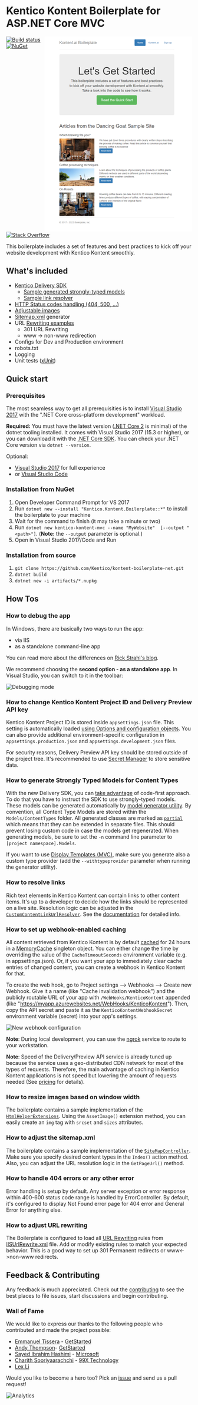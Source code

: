 # Kentico Kontent Boilerplate for ASP.NET Core MVC
[<img align="right" src="/img/template_thumbnail.png" alt="Boilerplate screenshot" />](/img/template.png)
[![Build status](https://ci.appveyor.com/api/projects/status/1s02tbk1tml2wdmj/branch/master?svg=true)](https://ci.appveyor.com/project/kentico/kontent-boilerplate-net/branch/master)
[![NuGet](https://img.shields.io/nuget/v/Kentico.Kontent.Boilerplate.svg)](https://www.nuget.org/packages/Kentico.Kontent.Boilerplate/)
[![Stack Overflow](https://img.shields.io/badge/Stack%20Overflow-ASK%20NOW-FE7A16.svg?logo=stackoverflow&logoColor=white)](https://stackoverflow.com/tags/kentico-kontent)

This boilerplate includes a set of features and best practices to kick off your website development with Kentico Kontent smoothly.

## What's included

- [Kentico Delivery SDK](https://github.com/Kentico/delivery-sdk-net)
  - [Sample generated strongly-typed models](#how-to-generate-strongly-typed-models-for-content-types)  
  - [Sample link resolver](#how-to-resolve-links)
- [HTTP Status codes handling (404, 500, ...)](#how-to-handle-404-errors-or-any-other-error)
- [Adjustable images](#how-to-resize-images-based-on-window-width)
- [Sitemap.xml](#how-to-adjust-the-sitemapxml) generator
- URL [Rewriting examples](#how-to-adjust-url-rewriting)
  - 301 URL Rewriting
  - www -> non-www redirection
- Configs for Dev and Production environment
- robots.txt
- Logging
- Unit tests ([xUnit](https://xunit.github.io))

## Quick start

### Prerequisites

The most seamless way to get all prerequisities is to install [Visual Studio 2017](https://www.visualstudio.com/vs/) with the ".NET Core cross-platform development" workload.

**Required:**
You must have the latest version ([.NET Core 2](https://www.microsoft.com/net/download/core) is minimal) of the dotnet tooling installed. It comes with Visual Studio 2017 (15.3 or higher), or you can download it with the [.NET Core SDK](https://www.microsoft.com/net/download/core). You can check your .NET Core version via `dotnet --version`.

Optional:
* [Visual Studio 2017](https://www.visualstudio.com/vs/) for full experience
* or [Visual Studio Code](https://code.visualstudio.com/)

### Installation from NuGet

1. Open Developer Command Prompt for VS 2017
2. Run `dotnet new --install "Kentico.Kontent.Boilerplate::*"` to install the boilerplate to your machine
3. Wait for the command to finish (it may take a minute or two)
4. Run `dotnet new kentico-kontent-mvc --name "MyWebsite"  [--output "<path>"]`. (**Note:** the `--output` parameter is optional.)
5. Open in Visual Studio 2017/Code and Run

### Installation from source

1. `git clone https://github.com/Kentico/kontent-boilerplate-net.git`
2. `dotnet build`
3. `dotnet new -i artifacts/*.nupkg`

## How Tos

### How to debug the app

In Windows, there are basically two ways to run the app:

* via IIS
* as a standalone command-line app

You can read more about the differences on [Rick Strahl's blog](https://weblog.west-wind.com/posts/2016/Jun/06/Publishing-and-Running-ASPNET-Core-Applications-with-IIS).

We recommend choosing the **second option - as a standalone app**. In Visual Studio, you can switch to it in the toolbar:

![Debugging mode](https://i.imgur.com/PoxRBus.png)

### How to change Kentico Kontent Project ID and Delivery Preview API key

Kentico Kontent Project ID is stored inside `appsettings.json` file. This setting is automatically loaded [using Options and configuration objects](https://docs.microsoft.com/en-us/aspnet/core/fundamentals/configuration). You can also provide additional environment-specific configuration in `appsettings.production.json` and `appsettings.development.json` files.

For security reasons, Delivery Preview API key should be stored outside of the project tree. It's recommended to use [Secret Manager](https://docs.microsoft.com/en-us/aspnet/core/security/app-secrets) to store sensitive data.

### How to generate Strongly Typed Models for Content Types

With the new Delivery SDK, you can [take advantage](https://github.com/Kentico/delivery-sdk-net/wiki/Working-with-Strongly-Typed-Models-(aka-Code-First-Approach)) of code-first approach. To do that you have to instruct the SDK to use strongly-typed models. These models can be generated automatically by [model generator utility](https://github.com/Kentico/kontent-generators-net). By convention, all Content Type Models are stored within the `Models/ContentTypes` folder. All generated classes are marked as [`partial`](https://msdn.microsoft.com/en-us/library/wa80x488.aspx) which means that they can be extended in separate files. This should prevent losing custom code in case the models get regenerated. When generating models, be sure to set the `-n` command line parameter to `[project namespace].Models`.

If you want to use [Display Templates (MVC)](http://www.growingwiththeweb.com/2012/12/aspnet-mvc-display-and-editor-templates.html), make sure you generate also a custom type provider (add the `--withtypeprovider` parameter when running the generator utility).

### How to resolve links
Rich text elements in Kentico Kontent can contain links to other content items. It's up to a developer to decide how the links should be represented on a live site. Resolution logic can be adjusted in the [`CustomContentLinkUrlResolver`](https://github.com/Kentico/kontent-boilerplate-net/blob/master/src/content/Kentico.Kontent.Boilerplate/Resolvers/CustomContentLinkUrlResolver.cs). See the [documentation](https://github.com/Kentico/delivery-sdk-net/wiki/Resolving-Links-to-Content-Items) for detailed info.

### How to set up webhook-enabled caching

All content retrieved from Kentico Kontent is by default [cached](https://github.com/Kentico/kontent-boilerplate-net/blob/master/src/content/Kentico.Kontent.Boilerplate/Services/CachedDeliveryClient.cs) for 24 hours in a [MemoryCache](https://docs.microsoft.com/en-us/dotnet/api/system.runtime.caching.memorycache) singleton object. You can either change the time by overriding the value of the `CacheTimeoutSeconds` environment variable (e.g. in appsettings.json). Or, if you want your app to immediately clear cache entries of changed content, you can create a webhook in Kentico Kontent for that.

To create the web hook, go to Project settings --> Webhooks --> Create new Webhook. Give it a name (like "Cache invalidation webhook") and the publicly routable URL of your app with `/WebHooks/KenticoKontent` appended (like "https://myapp.azurewebsites.net/WebHooks/KenticoKontent"). Then, copy the API secret and paste it as the `KenticoKontentWebhookSecret` environment variable (secret) into your app's settings.

![New webhook configuration](https://i.imgur.com/ootVcPZ.png)

**Note**: During local development, you can use the [ngrok](https://ngrok.com/) service to route to your workstation. 

**Note**: Speed of the Delivery/Preview API service is already tuned up because the service uses a geo-distributed CDN network for most of the types of requests. Therefore, the main advantage of caching in Kentico Kontent applications is not speed but lowering the amount of requests needed (See [pricing](https://kontent.ai/pricing) for details).

### How to resize images based on window width
The boilerplate contains a sample implementation of the [`HtmlHelperExtensions`](https://github.com/Kentico/kontent-boilerplate-net/blob/responsive-images/src/content/Kentico.Kontent.Boilerplate/Helpers/Extensions/HtmlHelperExtensions.cs). Using the `AssetImage()` extension method, you can easily create an `img` tag with `srcset` and `sizes` attributes.

### How to adjust the sitemap.xml
The boilerplate contains a sample implementation of the [`SiteMapController`](https://github.com/Kentico/kontent-boilerplate-net/blob/master/src/content/Kentico.Kontent.Boilerplate/Controllers/SiteMapController.cs). Make sure you specify desired content types in the `Index()` action method. Also, you can adjust the URL resolution logic in the `GetPageUrl()` method.

### How to handle 404 errors or any other error

Error handling is setup by default. Any server exception or error response within 400-600 status code range is handled by ErrorController. By default, it's configured to display Not Found error page for 404 error and General Error for anything else. 

### How to adjust URL rewriting

The Boilerplate is configured to load all [URL Rewriting](https://docs.microsoft.com/en-us/aspnet/core/fundamentals/url-rewriting) rules from [IISUrlRewrite.xml](/src/content/Kentico.Kontent.Boilerplate/IISUrlRewrite.xml) file. Add or modify existing rules to match your expected behavior.
This is a good way to set up 301 Permanent redirects or www<->non-www redirects.

## Feedback & Contributing
Any feedback is much appreciated. Check out the [contributing](https://github.com/Kentico/Home/blob/master/CONTRIBUTING.md) to see the best places to file issues, start discussions and begin contributing.

### Wall of Fame
We would like to express our thanks to the following people who contributed and made the project possible:

- [Emmanuel Tissera](https://github.com/emmanueltissera) - [GetStarted](https://github.com/getstarted) 
- [Andy Thompson](https://github.com/andythompy)- [GetStarted](https://github.com/getstarted)
- [Sayed Ibrahim Hashimi](https://github.com/sayedihashimi) - [Microsoft](https://github.com/Microsoft)
- [Charith Sooriyaarachchi](https://github.com/charithsoori) - [99X Technology](http://www.99xtechnology.com/)
- [Lex Li](https://github.com/lextm)

Would you like to become a hero too? Pick an [issue](https://github.com/Kentico/kontent-boilerplate-net/issues) and send us a pull request!


![Analytics](https://kentico-ga-beacon.azurewebsites.net/api/UA-69014260-4/Kentico/kontent-boilerplate-net?pixel)
